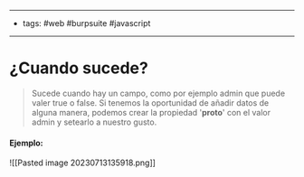 ------------
- tags: #web #burpsuite #javascript 
----------------
# ¿Cuando sucede?
> Sucede cuando hay un campo, como por ejemplo admin que puede valer true o false. Si tenemos la oportunidad de añadir datos de alguna manera, podemos crear la propiedad '__proto__' con el valor admin y setearlo a nuestro gusto.


#### Ejemplo:

![[Pasted image 20230713135918.png]]











